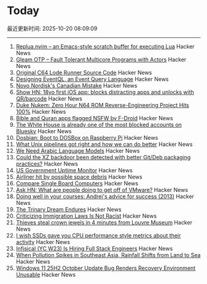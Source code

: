 # Today

最近更新时间: 2025-10-20 08:09:09

--- 
1. [Replua.nvim – an Emacs-style scratch buffer for executing Lua](https://github.com/mghaight/replua.nvim) Hacker News
2. [Gleam OTP – Fault Tolerant Multicore Programs with Actors](https://github.com/gleam-lang/otp) Hacker News
3. [Original C64 Lode Runner Source Code](https://github.com/Piddewitt/Loderunner) Hacker News
4. [Designing EventQL, an Event Query Language](https://docs.eventsourcingdb.io/blog/2025/10/20/designing-eventql-an-event-query-language/) Hacker News
5. [Novo Nordisk's Canadian Mistake](https://www.science.org/content/blog-post/novo-nordisk-s-canadian-mistake) Hacker News
6. [Show HN: 18yo first iOS app: blocks distracting apps and unlocks with QR/barcode](https://apps.apple.com/us/app/recode-screen-time-control/id6752352978) Hacker News
7. [Duke Nukem: Zero Hour N64 ROM Reverse-Engineering Project Hits 100%](https://github.com/Gillou68310/DukeNukemZeroHour) Hacker News
8. [Bible and Quran apps flagged NSFW by F-Droid](https://forum.f-droid.org/t/nsfw-flag-incorrectly-added-to-bible-and-quran-apps/33401) Hacker News
9. [The White House is already one of the most blocked accounts on Bluesky](https://techcrunch.com/2025/10/19/the-white-house-is-already-one-of-the-most-blocked-accounts-on-bluesky/) Hacker News
10. [Dosbian: Boot to DOSBox on Raspberry Pi](https://cmaiolino.wordpress.com/dosbian/) Hacker News
11. [What Unix pipelines got right and how we can do better](https://programmingsimplicity.substack.com/p/what-unix-pipelines-got-right-and) Hacker News
12. [We Need Arabic Language Models](https://www.natureasia.com/en/nmiddleeast/article/10.1038/nmiddleeast.2025.142) Hacker News
13. [Could the XZ backdoor been detected with better Git/Deb packaging practices?](https://optimizedbyotto.com/post/xz-backdoor-debian-git-detection/) Hacker News
14. [US Government Uptime Monitor](https://usa-status.com/) Hacker News
15. [Airliner hit by possible space debris](https://avbrief.com/united-max-hit-by-falling-object-at-36000-feet/) Hacker News
16. [Compare Single Board Computers](https://sbc.compare/) Hacker News
17. [Ask HN: What are people doing to get off of VMware?](https://news.ycombinator.com/item?id=45635940) Hacker News
18. [Doing well in your courses: Andrej's advice for success (2013)](https://cs.stanford.edu/people/karpathy/advice.html) Hacker News
19. [The Trinary Dream Endures](https://www.robinsloan.com/lab/trinary-dream/) Hacker News
20. [Criticizing Immigration Laws Is Not Racist](https://www.maximepeabody.com/blog/immigration-in-canada) Hacker News
21. [Thieves steal crown jewels in 4 minutes from Louvre Museum](https://apnews.com/article/france-louvre-museum-robbery-a3687f330a43e0aaff68c732c4b2585b) Hacker News
22. [I wish SSDs gave you CPU performance style metrics about their activity](https://utcc.utoronto.ca/~cks/space/blog/tech/SSDWritePerfMetricsWish) Hacker News
23. [Infisical (YC W23) Is Hiring Full Stack Engineers](https://www.ycombinator.com/companies/infisical/jobs/0gY2Da1-full-stack-engineer-global) Hacker News
24. [When Pollution Spikes in Southeast Asia, Rainfall Shifts from Land to Sea](https://e360.yale.edu/digest/southeast-asia-aerosols-rainfall?asds) Hacker News
25. [Windows 11 25H2 October Update Bug Renders Recovery Environment Unusable](https://www.techpowerup.com/342032/windows-11-25h2-october-update-bug-renders-recovery-environment-unusable) Hacker News
